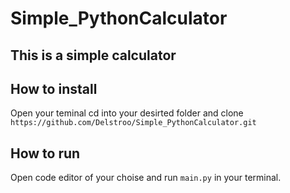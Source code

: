 # Simple_PythonCalculator
This is a simple calculator
-
## How to install
Open your teminal cd into your desirted folder and clone `https://github.com/Delstroo/Simple_PythonCalculator.git`

## How to run
Open code editor of your choise and run `main.py` in your terminal.
